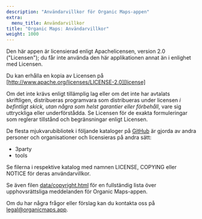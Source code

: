 ```yaml
---
description: "Användarvillkor för Organic Maps-appen"
extra:
  menu_title: Användarvillkor
title: "Organic Maps: Användarvillkor"
weight: 1000
---
```


Den här appen är licensierad enligt Apachelicensen, version 2.0
("Licensen"); du får inte använda den här applikationen annat än i enlighet
med Licensen.

Du kan erhålla en kopia av Licensen på
[http://www.apache.org/licenses/LICENSE-2.0][license]

Om det inte krävs enligt tillämplig lag eller om det inte har avtalats
skriftligen, distribueras programvara som distribueras under licensen _i
befintligt skick, utan några som helst garantier eller förbehåll_, vare sig
uttryckliga eller underförstådda. Se Licensen för de exakta formuleringar
som reglerar tillstånd och begränsningar enligt Licensen.

De flesta mjukvarubibliotek i följande kataloger på [GitHub][github] är
gjorda av andra personer och organisationer och licensieras på andra sätt:

- 3party
- tools

Se filerna i respektive katalog med namnen LICENSE, COPYING eller NOTICE för
deras användarvillkor.

Se även filen [data/copyright.html][copyright] för en fullständig lista över
upphovsrättsliga meddelanden för Organic Maps-appen.

Om du har några frågor eller förslag kan du kontakta oss på
[legal@organicmaps.app](mailto:legal@organicmaps.app).

[github]: https://github.com/organicmaps/organicmaps
[licens]: http://www.apache.org/licenses/LICENSE-2.0
[copyright]: https://github.com/organicmaps/organicmaps/blob/master/data/copyright.html
